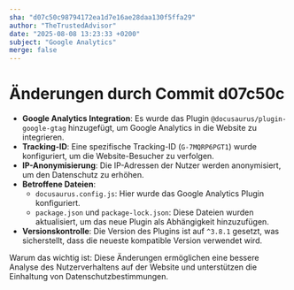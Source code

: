 ```yaml
---
sha: "d07c50c98794172ea1d7e16ae28daa130f5ffa29"
author: "TheTrustedAdvisor"
date: "2025-08-08 13:23:33 +0200"
subject: "Google Analytics"
merge: false
---
```


# Änderungen durch Commit d07c50c

- **Google Analytics Integration**: Es wurde das Plugin `@docusaurus/plugin-google-gtag` hinzugefügt, um Google Analytics in die Website zu integrieren.
- **Tracking-ID**: Eine spezifische Tracking-ID (`G-7MQRP6PGT1`) wurde konfiguriert, um die Website-Besucher zu verfolgen.
- **IP-Anonymisierung**: Die IP-Adressen der Nutzer werden anonymisiert, um den Datenschutz zu erhöhen.
- **Betroffene Dateien**:
  - `docusaurus.config.js`: Hier wurde das Google Analytics Plugin konfiguriert.
  - `package.json` und `package-lock.json`: Diese Dateien wurden aktualisiert, um das neue Plugin als Abhängigkeit hinzuzufügen.
- **Versionskontrolle**: Die Version des Plugins ist auf `^3.8.1` gesetzt, was sicherstellt, dass die neueste kompatible Version verwendet wird.

Warum das wichtig ist: Diese Änderungen ermöglichen eine bessere Analyse des Nutzerverhaltens auf der Website und unterstützen die Einhaltung von Datenschutzbestimmungen.

